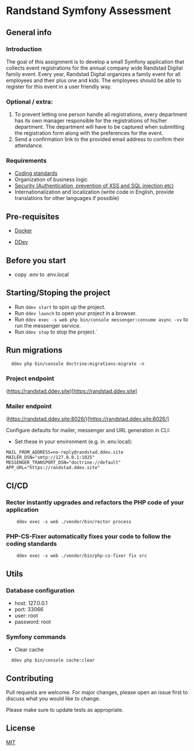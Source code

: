 # Randstand Symfony Assessment

## General info
### Introduction
The goal of this assignment is to develop a small Symfony application that collects event registrations for the annual company wide Randstad Digital family event.
Every year, Randstad Digital organizes a family event for all employees and their plus one and kids. 
The employees should be able to register for this event in a user friendly way.

### Optional / extra:
1. To prevent letting one person handle all registrations, every department has its own manager responsible for the registrations of his/her department.
   The department will have to be captured when submitting the registration form along with the preferences for the event.
2. Send a confirmation link to the provided email address to confirm their attendance. 

### Requirements
* [Coding standards](https://symfony.com/doc/current/contributing/code/standards.html)
* Organization of business logic
* [Security (Authentication, prevention of XSS and SQL injection etc)](https://symfony.com/bundles/NelmioSecurityBundle/current/index.html#xss-protection)
* Internationalization and localization (write code in English, provide translations for other languages if possible)

## Pre-requisites
- [Docker](https://docs.docker.com/get-docker/)
* [DDev](https://docs.ddev.com/en/stable/users/quickstart/#symfony)

## Before you start
* copy .env to .env.local

## Starting/Stoping the project
* Run `ddev start` to spin up the project.
* Run `ddev launch` to open your project in a browser.
* Run `ddev exec -s web php bin/console messenger:consume async -vv` to run the messenger service.
* Run `ddev stop` to stop the project.`

## Run migrations
```shell
  ddev php bin/console doctrine:migrations:migrate -n
```

### Project endpoint
(https://randstad.ddev.site)[https://randstad.ddev.site]

### Mailer endpoint
(https://randstad.ddev.site:8026/)[https://randstad.ddev.site:8026/]

Configure defaults for mailer, messenger and URL generation in CLI:
- Set these in your environment (e.g. in .env.local):

```
MAIL_FROM_ADDRESS=no-reply@randstad.ddev.site
MAILER_DSN="smtp://127.0.0.1:1025"
MESSENGER_TRANSPORT_DSN="doctrine://default"
APP_URL="https://randstad.ddev.site"
```
## CI/CD
### Rector instantly upgrades and refactors the PHP code of your application
```shell
    ddev exec -s web ./vendor/bin/rector process
```

### PHP-CS-Fixer automatically fixes your code to follow the coding standards
```shell
    ddev exec -s web ./vendor/bin/php-cs-fixer fix src
```

## Utils
### Database configuration
* host: 127.0.0.1
* port: 33066
* user: root
* password: root

### Symfony commands
* Clear cache
```shell
  ddev php bin/console cache:clear
```

## Contributing
Pull requests are welcome. For major changes, please open an issue first
to discuss what you would like to change.

Please make sure to update tests as appropriate.

## License
[MIT](https://choosealicense.com/licenses/mit/)
